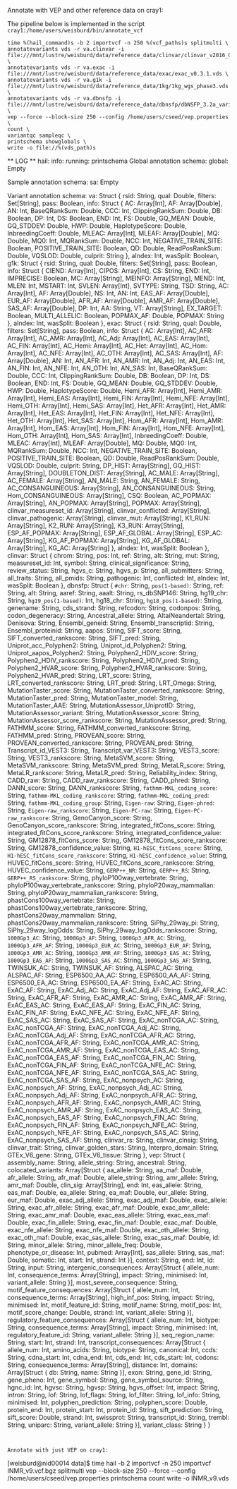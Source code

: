Annotate with VEP and other reference data on cray1:

The pipeline below is implemented in the script `cray1:/home/users/weisburd/bin/annotate_vcf`

```
time %(hail_command)s -b 2 importvcf -n 250 %(vcf_paths)s splitmulti \
annotatevariants vds -r va.clinvar -i file:///mnt/lustre/weisburd/data/reference_data/clinvar/clinvar_v2016_08_04.vds \
annotatevariants vds -r va.exac -i file:///mnt/lustre/weisburd/data/reference_data/exac/exac_v0.3.1.vds \
annotatevariants vds -r va.g1k -i file:///mnt/lustre/weisburd/data/reference_data/1kg/1kg_wgs_phase3.vds \
annotatevariants vds -r va.dbnsfp -i file:///mnt/lustre/weisburd/data/reference_data/dbnsfp/dbNSFP_3.2a_variant.filtered.allhg19_nodup.vds \
vep --force --block-size 250 --config /home/users/cseed/vep.properties \
count \
variantqc sampleqc \
printschema showglobals \
write -o file://%(vds_path)s
```

** LOG **
hail: info: running: printschema
Global annotation schema:
global: Empty

Sample annotation schema:
sa: Empty

Variant annotation schema:
va: Struct {
    rsid: String,
    qual: Double,
    filters: Set[String],
    pass: Boolean,
    info: Struct {
        AC: Array[Int],
        AF: Array[Double],
        AN: Int,
        BaseQRankSum: Double,
        CCC: Int,
        ClippingRankSum: Double,
        DB: Boolean,
        DP: Int,
        DS: Boolean,
        END: Int,
        FS: Double,
        GQ_MEAN: Double,
        GQ_STDDEV: Double,
        HWP: Double,
        HaplotypeScore: Double,
        InbreedingCoeff: Double,
        MLEAC: Array[Int],
        MLEAF: Array[Double],
        MQ: Double,
        MQ0: Int,
        MQRankSum: Double,
        NCC: Int,
        NEGATIVE_TRAIN_SITE: Boolean,
        POSITIVE_TRAIN_SITE: Boolean,
        QD: Double,
        ReadPosRankSum: Double,
        VQSLOD: Double,
        culprit: String
    },
    aIndex: Int,
    wasSplit: Boolean,
    g1k: Struct {
        rsid: String,
        qual: Double,
        filters: Set[String],
        pass: Boolean,
        info: Struct {
            CIEND: Array[Int],
            CIPOS: Array[Int],
            CS: String,
            END: Int,
            IMPRECISE: Boolean,
            MC: Array[String],
            MEINFO: Array[String],
            MEND: Int,
            MLEN: Int,
            MSTART: Int,
            SVLEN: Array[Int],
            SVTYPE: String,
            TSD: String,
            AC: Array[Int],
            AF: Array[Double],
            NS: Int,
            AN: Int,
            EAS_AF: Array[Double],
            EUR_AF: Array[Double],
            AFR_AF: Array[Double],
            AMR_AF: Array[Double],
            SAS_AF: Array[Double],
            DP: Int,
            AA: String,
            VT: Array[String],
            EX_TARGET: Boolean,
            MULTI_ALLELIC: Boolean,
            POPMAX_AF: Double,
            POPMAX: String
        },
        aIndex: Int,
        wasSplit: Boolean
    },
    exac: Struct {
        rsid: String,
        qual: Double,
        filters: Set[String],
        pass: Boolean,
        info: Struct {
            AC: Array[Int],
            AC_AFR: Array[Int],
            AC_AMR: Array[Int],
            AC_Adj: Array[Int],
            AC_EAS: Array[Int],
            AC_FIN: Array[Int],
            AC_Hemi: Array[Int],
            AC_Het: Array[Int],
            AC_Hom: Array[Int],
            AC_NFE: Array[Int],
            AC_OTH: Array[Int],
            AC_SAS: Array[Int],
            AF: Array[Double],
            AN: Int,
            AN_AFR: Int,
            AN_AMR: Int,
            AN_Adj: Int,
            AN_EAS: Int,
            AN_FIN: Int,
            AN_NFE: Int,
            AN_OTH: Int,
            AN_SAS: Int,
            BaseQRankSum: Double,
            CCC: Int,
            ClippingRankSum: Double,
            DB: Boolean,
            DP: Int,
            DS: Boolean,
            END: Int,
            FS: Double,
            GQ_MEAN: Double,
            GQ_STDDEV: Double,
            HWP: Double,
            HaplotypeScore: Double,
            Hemi_AFR: Array[Int],
            Hemi_AMR: Array[Int],
            Hemi_EAS: Array[Int],
            Hemi_FIN: Array[Int],
            Hemi_NFE: Array[Int],
            Hemi_OTH: Array[Int],
            Hemi_SAS: Array[Int],
            Het_AFR: Array[Int],
            Het_AMR: Array[Int],
            Het_EAS: Array[Int],
            Het_FIN: Array[Int],
            Het_NFE: Array[Int],
            Het_OTH: Array[Int],
            Het_SAS: Array[Int],
            Hom_AFR: Array[Int],
            Hom_AMR: Array[Int],
            Hom_EAS: Array[Int],
            Hom_FIN: Array[Int],
            Hom_NFE: Array[Int],
            Hom_OTH: Array[Int],
            Hom_SAS: Array[Int],
            InbreedingCoeff: Double,
            MLEAC: Array[Int],
            MLEAF: Array[Double],
            MQ: Double,
            MQ0: Int,
            MQRankSum: Double,
            NCC: Int,
            NEGATIVE_TRAIN_SITE: Boolean,
            POSITIVE_TRAIN_SITE: Boolean,
            QD: Double,
            ReadPosRankSum: Double,
            VQSLOD: Double,
            culprit: String,
            DP_HIST: Array[String],
            GQ_HIST: Array[String],
            DOUBLETON_DIST: Array[String],
            AC_MALE: Array[String],
            AC_FEMALE: Array[String],
            AN_MALE: String,
            AN_FEMALE: String,
            AC_CONSANGUINEOUS: Array[String],
            AN_CONSANGUINEOUS: String,
            Hom_CONSANGUINEOUS: Array[String],
            CSQ: Boolean,
            AC_POPMAX: Array[String],
            AN_POPMAX: Array[String],
            POPMAX: Array[String],
            clinvar_measureset_id: Array[String],
            clinvar_conflicted: Array[String],
            clinvar_pathogenic: Array[String],
            clinvar_mut: Array[String],
            K1_RUN: Array[String],
            K2_RUN: Array[String],
            K3_RUN: Array[String],
            ESP_AF_POPMAX: Array[String],
            ESP_AF_GLOBAL: Array[String],
            ESP_AC: Array[String],
            KG_AF_POPMAX: Array[String],
            KG_AF_GLOBAL: Array[String],
            KG_AC: Array[String]
        },
        aIndex: Int,
        wasSplit: Boolean
    },
    clinvar: Struct {
        chrom: String,
        pos: Int,
        ref: String,
        alt: String,
        mut: String,
        measureset_id: Int,
        symbol: String,
        clinical_significance: String,
        review_status: String,
        hgvs_c: String,
        hgvs_p: String,
        all_submitters: String,
        all_traits: String,
        all_pmids: String,
        pathogenic: Int,
        conflicted: Int,
        aIndex: Int,
        wasSplit: Boolean
    },
    dbnsfp: Struct {
        `#chr`: String,
        `pos(1-based)`: String,
        ref: String,
        alt: String,
        aaref: String,
        aaalt: String,
        rs_dbSNP146: String,
        hg19_chr: String,
        `hg19_pos(1-based)`: Int,
        hg18_chr: String,
        `hg18_pos(1-based)`: String,
        genename: String,
        cds_strand: String,
        refcodon: String,
        codonpos: String,
        codon_degeneracy: String,
        Ancestral_allele: String,
        AltaiNeandertal: String,
        Denisova: String,
        Ensembl_geneid: String,
        Ensembl_transcriptid: String,
        Ensembl_proteinid: String,
        aapos: String,
        SIFT_score: String,
        SIFT_converted_rankscore: String,
        SIFT_pred: String,
        Uniprot_acc_Polyphen2: String,
        Uniprot_id_Polyphen2: String,
        Uniprot_aapos_Polyphen2: String,
        Polyphen2_HDIV_score: String,
        Polyphen2_HDIV_rankscore: String,
        Polyphen2_HDIV_pred: String,
        Polyphen2_HVAR_score: String,
        Polyphen2_HVAR_rankscore: String,
        Polyphen2_HVAR_pred: String,
        LRT_score: String,
        LRT_converted_rankscore: String,
        LRT_pred: String,
        LRT_Omega: String,
        MutationTaster_score: String,
        MutationTaster_converted_rankscore: String,
        MutationTaster_pred: String,
        MutationTaster_model: String,
        MutationTaster_AAE: String,
        MutationAssessor_UniprotID: String,
        MutationAssessor_variant: String,
        MutationAssessor_score: String,
        MutationAssessor_score_rankscore: String,
        MutationAssessor_pred: String,
        FATHMM_score: String,
        FATHMM_converted_rankscore: String,
        FATHMM_pred: String,
        PROVEAN_score: String,
        PROVEAN_converted_rankscore: String,
        PROVEAN_pred: String,
        Transcript_id_VEST3: String,
        Transcript_var_VEST3: String,
        VEST3_score: String,
        VEST3_rankscore: String,
        MetaSVM_score: String,
        MetaSVM_rankscore: String,
        MetaSVM_pred: String,
        MetaLR_score: String,
        MetaLR_rankscore: String,
        MetaLR_pred: String,
        Reliability_index: String,
        CADD_raw: String,
        CADD_raw_rankscore: String,
        CADD_phred: String,
        DANN_score: String,
        DANN_rankscore: String,
        `fathmm-MKL_coding_score`: String,
        `fathmm-MKL_coding_rankscore`: String,
        `fathmm-MKL_coding_pred`: String,
        `fathmm-MKL_coding_group`: String,
        `Eigen-raw`: String,
        `Eigen-phred`: String,
        `Eigen-raw_rankscore`: String,
        `Eigen-PC-raw`: String,
        `Eigen-PC-raw_rankscore`: String,
        GenoCanyon_score: String,
        GenoCanyon_score_rankscore: String,
        integrated_fitCons_score: String,
        integrated_fitCons_score_rankscore: String,
        integrated_confidence_value: String,
        GM12878_fitCons_score: String,
        GM12878_fitCons_score_rankscore: String,
        GM12878_confidence_value: String,
        `H1-hESC_fitCons_score`: String,
        `H1-hESC_fitCons_score_rankscore`: String,
        `H1-hESC_confidence_value`: String,
        HUVEC_fitCons_score: String,
        HUVEC_fitCons_score_rankscore: String,
        HUVEC_confidence_value: String,
        `GERP++_NR`: String,
        `GERP++_RS`: String,
        `GERP++_RS_rankscore`: String,
        phyloP100way_vertebrate: String,
        phyloP100way_vertebrate_rankscore: String,
        phyloP20way_mammalian: String,
        phyloP20way_mammalian_rankscore: String,
        phastCons100way_vertebrate: String,
        phastCons100way_vertebrate_rankscore: String,
        phastCons20way_mammalian: String,
        phastCons20way_mammalian_rankscore: String,
        SiPhy_29way_pi: String,
        SiPhy_29way_logOdds: String,
        SiPhy_29way_logOdds_rankscore: String,
        `1000Gp3_AC`: String,
        `1000Gp3_AF`: String,
        `1000Gp3_AFR_AC`: String,
        `1000Gp3_AFR_AF`: String,
        `1000Gp3_EUR_AC`: String,
        `1000Gp3_EUR_AF`: String,
        `1000Gp3_AMR_AC`: String,
        `1000Gp3_AMR_AF`: String,
        `1000Gp3_EAS_AC`: String,
        `1000Gp3_EAS_AF`: String,
        `1000Gp3_SAS_AC`: String,
        `1000Gp3_SAS_AF`: String,
        TWINSUK_AC: String,
        TWINSUK_AF: String,
        ALSPAC_AC: String,
        ALSPAC_AF: String,
        ESP6500_AA_AC: String,
        ESP6500_AA_AF: String,
        ESP6500_EA_AC: String,
        ESP6500_EA_AF: String,
        ExAC_AC: String,
        ExAC_AF: String,
        ExAC_Adj_AC: String,
        ExAC_Adj_AF: String,
        ExAC_AFR_AC: String,
        ExAC_AFR_AF: String,
        ExAC_AMR_AC: String,
        ExAC_AMR_AF: String,
        ExAC_EAS_AC: String,
        ExAC_EAS_AF: String,
        ExAC_FIN_AC: String,
        ExAC_FIN_AF: String,
        ExAC_NFE_AC: String,
        ExAC_NFE_AF: String,
        ExAC_SAS_AC: String,
        ExAC_SAS_AF: String,
        ExAC_nonTCGA_AC: String,
        ExAC_nonTCGA_AF: String,
        ExAC_nonTCGA_Adj_AC: String,
        ExAC_nonTCGA_Adj_AF: String,
        ExAC_nonTCGA_AFR_AC: String,
        ExAC_nonTCGA_AFR_AF: String,
        ExAC_nonTCGA_AMR_AC: String,
        ExAC_nonTCGA_AMR_AF: String,
        ExAC_nonTCGA_EAS_AC: String,
        ExAC_nonTCGA_EAS_AF: String,
        ExAC_nonTCGA_FIN_AC: String,
        ExAC_nonTCGA_FIN_AF: String,
        ExAC_nonTCGA_NFE_AC: String,
        ExAC_nonTCGA_NFE_AF: String,
        ExAC_nonTCGA_SAS_AC: String,
        ExAC_nonTCGA_SAS_AF: String,
        ExAC_nonpsych_AC: String,
        ExAC_nonpsych_AF: String,
        ExAC_nonpsych_Adj_AC: String,
        ExAC_nonpsych_Adj_AF: String,
        ExAC_nonpsych_AFR_AC: String,
        ExAC_nonpsych_AFR_AF: String,
        ExAC_nonpsych_AMR_AC: String,
        ExAC_nonpsych_AMR_AF: String,
        ExAC_nonpsych_EAS_AC: String,
        ExAC_nonpsych_EAS_AF: String,
        ExAC_nonpsych_FIN_AC: String,
        ExAC_nonpsych_FIN_AF: String,
        ExAC_nonpsych_NFE_AC: String,
        ExAC_nonpsych_NFE_AF: String,
        ExAC_nonpsych_SAS_AC: String,
        ExAC_nonpsych_SAS_AF: String,
        clinvar_rs: String,
        clinvar_clnsig: String,
        clinvar_trait: String,
        clinvar_golden_stars: String,
        Interpro_domain: String,
        GTEx_V6_gene: String,
        GTEx_V6_tissue: String
    },
    vep: Struct {
        assembly_name: String,
        allele_string: String,
        ancestral: String,
        colocated_variants: Array[Struct {
            aa_allele: String,
            aa_maf: Double,
            afr_allele: String,
            afr_maf: Double,
            allele_string: String,
            amr_allele: String,
            amr_maf: Double,
            clin_sig: Array[String],
            end: Int,
            eas_allele: String,
            eas_maf: Double,
            ea_allele: String,
            ea_maf: Double,
            eur_allele: String,
            eur_maf: Double,
            exac_adj_allele: String,
            exac_adj_maf: Double,
            exac_allele: String,
            exac_afr_allele: String,
            exac_afr_maf: Double,
            exac_amr_allele: String,
            exac_amr_maf: Double,
            exac_eas_allele: String,
            exac_eas_maf: Double,
            exac_fin_allele: String,
            exac_fin_maf: Double,
            exac_maf: Double,
            exac_nfe_allele: String,
            exac_nfe_maf: Double,
            exac_oth_allele: String,
            exac_oth_maf: Double,
            exac_sas_allele: String,
            exac_sas_maf: Double,
            id: String,
            minor_allele: String,
            minor_allele_freq: Double,
            phenotype_or_disease: Int,
            pubmed: Array[Int],
            sas_allele: String,
            sas_maf: Double,
            somatic: Int,
            start: Int,
            strand: Int
        }],
        context: String,
        end: Int,
        id: String,
        input: String,
        intergenic_consequences: Array[Struct {
            allele_num: Int,
            consequence_terms: Array[String],
            impact: String,
            minimised: Int,
            variant_allele: String
        }],
        most_severe_consequence: String,
        motif_feature_consequences: Array[Struct {
            allele_num: Int,
            consequence_terms: Array[String],
            high_inf_pos: String,
            impact: String,
            minimised: Int,
            motif_feature_id: String,
            motif_name: String,
            motif_pos: Int,
            motif_score_change: Double,
            strand: Int,
            variant_allele: String
        }],
        regulatory_feature_consequences: Array[Struct {
            allele_num: Int,
            biotype: String,
            consequence_terms: Array[String],
            impact: String,
            minimised: Int,
            regulatory_feature_id: String,
            variant_allele: String
        }],
        seq_region_name: String,
        start: Int,
        strand: Int,
        transcript_consequences: Array[Struct {
            allele_num: Int,
            amino_acids: String,
            biotype: String,
            canonical: Int,
            ccds: String,
            cdna_start: Int,
            cdna_end: Int,
            cds_end: Int,
            cds_start: Int,
            codons: String,
            consequence_terms: Array[String],
            distance: Int,
            domains: Array[Struct {
                db: String,
                name: String
            }],
            exon: String,
            gene_id: String,
            gene_pheno: Int,
            gene_symbol: String,
            gene_symbol_source: String,
            hgnc_id: Int,
            hgvsc: String,
            hgvsp: String,
            hgvs_offset: Int,
            impact: String,
            intron: String,
            lof: String,
            lof_flags: String,
            lof_filter: String,
            lof_info: String,
            minimised: Int,
            polyphen_prediction: String,
            polyphen_score: Double,
            protein_end: Int,
            protein_start: Int,
            protein_id: String,
            sift_prediction: String,
            sift_score: Double,
            strand: Int,
            swissprot: String,
            transcript_id: String,
            trembl: String,
            uniparc: String,
            variant_allele: String
        }],
        variant_class: String
    }
}
```


Annotate with just VEP on cray1:

```
[weisburd@nid00014 data]$ time hail -b 2 importvcf -n 250 importvcf INMR_v9.vcf.bgz splitmulti vep --block-size 250 --force --config /home/users/cseed/vep.properties printschema count write -o INMR_v9.vds


```
